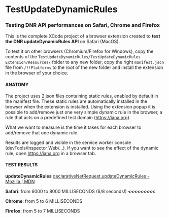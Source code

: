 # TestUpdateDynamicRules

### **Testing DNR API performances on Safari, Chrome and Firefox**

This is the complete XCode project of a browser extension created to **test the DNR updateDynamicRules API** on Safari (MacOS).


To test it on other browsers (Chromium/Firefox for Windows), copy the contents of the `TestUpdateDynamicRules/TestUpdateDynamicRules Extension/Resources/` folder to any new folder, copy the right `manifest.json` file from `/!!Platforms` to the root of the new folder and install the extension in the browser of your choice.

#### **ANATOMY**

The project uses 2 json files containing static rules, enabled by default in the manifest file. These static rules are automatically installed in the browser when the extension is installed.
Using the extension popup it is possible to add/remove just one very simple dynamic rule in the browser, a rule that acts on a predefined test domain (https://iana.org).


What we want to measure is the time it takes for each browser to add/remove that one dynamic rule.

Results are logged and visible in the service worker console (devTools/Inspector Web/...). If you want to see the effect of the dynamic rule, open https://iana.org in a browser tab.

#### **TEST RESULTS**

**updateDynamicRules**
[declarativeNetRequest.updateDynamicRules - Mozilla | MDN](https://developer.mozilla.org/en-US/docs/Mozilla/Add-ons/WebExtensions/API/declarativeNetRequest/updateDynamicRules)

**Safari**: from 6000 to 8000 MILLISECONDS (6/8 seconds!) **<<<<<<<<<**

**Chrome**: from 5 to 6 MILLISECONDS

**Firefox**: from 5 to 7 MILLISECONDS
